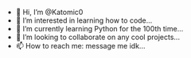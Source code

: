 - 👋 Hi, I’m @Katomic0
- 👀 I’m interested in learning how to code...
- 🌱 I’m currently learning Python for the 100th time...
- 💞️ I’m looking to collaborate on any cool projects...
- 📫 How to reach me: message me idk...

<!---
Katomic0/Katomic0 is a ✨ special ✨ repository because its `README.md` (this file) appears on your GitHub profile.
You can click the Preview link to take a look at your changes.
--->
